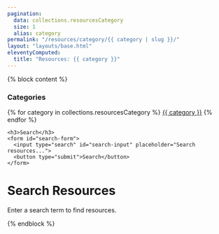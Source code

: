 ```yaml
---
pagination:
  data: collections.resourcesCategory
  size: 1
  alias: category
permalink: "/resources/category/{{ category | slug }}/"
layout: "layouts/base.html"
eleventyComputed:
  title: "Resources: {{ category }}"
---
```


{% block content %}
<div class="resources-layout">
  <aside class="sidebar">
    <h3>Categories</h3>
    <nav>
      {% for category in collections.resourcesCategory %}
        <a href="/resources/category/{{ category | slug }}/">{{ category }}</a>
      {% endfor %}
    </nav>

    <h3>Search</h3>
    <form id="search-form">
      <input type="search" id="search-input" placeholder="Search resources...">
      <button type="submit">Search</button>
    </form>
  </aside>

  <main class="resources-list">
    <h1>Search Resources</h1>
    <div id="search-results">
      <p>Enter a search term to find resources.</p>
    </div>
  </main>
</div>

<script>
// Client-side search JavaScript here
</script>
{% endblock %}